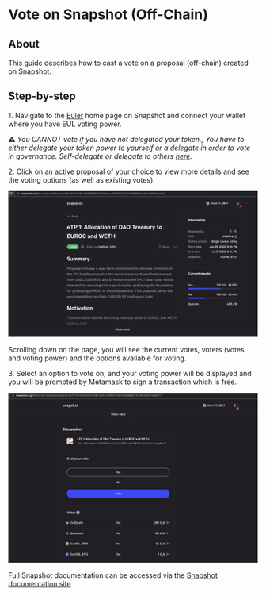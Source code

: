 # Vote on Snapshot (Off-Chain)

## About

This guide describes how to cast a vote on a proposal (off-chain) created on Snapshot.

## Step-by-step

1\. Navigate to the [Euler](https://snapshot.org/#/eulerdao.eth) home page on Snapshot and connect your wallet where you have EUL voting power.

⚠️ _You CANNOT vote if you have not delegated your token., You have to either delegate your token power to yourself or a delegate in order to vote in governance. Self-delegate or delegate to others_ [_here_](https://app.euler.finance/delegates)_._

2\. Click on an active proposal of your choice to view more details and see the voting options (as well as existing votes).

![](../../.gitbook/governance/snapshot-proposal.png)

Scrolling down on the page, you will see the current votes, voters (votes and voting power) and the options available for voting.

3\. Select an option to vote on, and your voting power will be displayed and you will be prompted by Metamask to sign a transaction which is free.

![](../../.gitbook/governance/snapshot-vote.png)

Full Snapshot documentation can be accessed via the [Snapshot documentation site](https://docs.snapshot.org).

